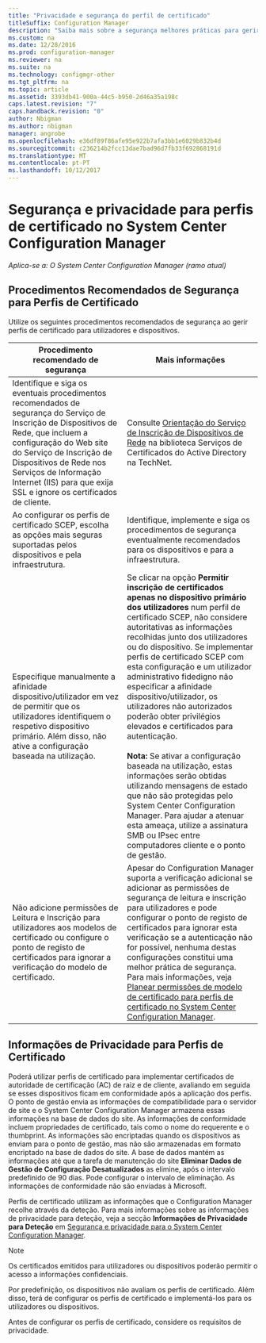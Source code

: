 ```yaml
---
title: "Privacidade e segurança do perfil de certificado"
titleSuffix: Configuration Manager
description: "Saiba mais sobre a segurança melhores práticas para gerir perfis de certificados para utilizadores e dispositivos no System Center Configuration Manager."
ms.custom: na
ms.date: 12/28/2016
ms.prod: configuration-manager
ms.reviewer: na
ms.suite: na
ms.technology: configmgr-other
ms.tgt_pltfrm: na
ms.topic: article
ms.assetid: 3393db41-900a-44c5-b950-2d46a35a198c
caps.latest.revision: "7"
caps.handback.revision: "0"
author: Nbigman
ms.author: nbigman
manager: angrobe
ms.openlocfilehash: e36df89f86afe95e922b7afa3bb1e6029b832b4d
ms.sourcegitcommit: c236214b2fcc13dae7bad96d7fb33f692868191d
ms.translationtype: MT
ms.contentlocale: pt-PT
ms.lasthandoff: 10/12/2017
---
```

# <a name="security-and-privacy-for-certificate-profiles-in-system-center-configuration-manager"></a>Segurança e privacidade para perfis de certificado no System Center Configuration Manager

*Aplica-se a: O System Center Configuration Manager (ramo atual)*


##  <a name="security-best-practices-for-certificate-profiles"></a>Procedimentos Recomendados de Segurança para Perfis de Certificado  
 Utilize os seguintes procedimentos recomendados de segurança ao gerir perfis de certificado para utilizadores e dispositivos.  

|Procedimento recomendado de segurança|Mais informações|  
|----------------------------|----------------------|  
|Identifique e siga os eventuais procedimentos recomendados de segurança do Serviço de Inscrição de Dispositivos de Rede, que incluem a configuração do Web site do Serviço de Inscrição de Dispositivos de Rede nos Serviços de Informação Internet (IIS) para que exija SSL e ignore os certificados de cliente.|Consulte [Orientação do Serviço de Inscrição de Dispositivos de Rede](http://go.microsoft.com/fwlink/p/?LinkId=309016) na biblioteca Serviços de Certificados do Active Directory na TechNet.|  
|Ao configurar os perfis de certificado SCEP, escolha as opções mais seguras suportadas pelos dispositivos e pela infraestrutura.|Identifique, implemente e siga os procedimentos de segurança eventualmente recomendados para os dispositivos e para a infraestrutura.|  
|Especifique manualmente a afinidade dispositivo/utilizador em vez de permitir que os utilizadores identifiquem o respetivo dispositivo primário. Além disso, não ative a configuração baseada na utilização.|Se clicar na opção **Permitir inscrição de certificados apenas no dispositivo primário dos utilizadores** num perfil de certificado SCEP, não considere autoritativas as informações recolhidas junto dos utilizadores ou do dispositivo. Se implementar perfis de certificado SCEP com esta configuração e um utilizador administrativo fidedigno não especificar a afinidade dispositivo/utilizador, os utilizadores não autorizados poderão obter privilégios elevados e certificados para autenticação.<br /><br /> **Nota:** Se ativar a configuração baseada na utilização, estas informações serão obtidas utilizando mensagens de estado que não são protegidas pelo System Center Configuration Manager. Para ajudar a atenuar esta ameaça, utilize a assinatura SMB ou IPsec entre computadores cliente e o ponto de gestão.|  
|Não adicione permissões de Leitura e Inscrição para utilizadores aos modelos de certificado ou configure o ponto de registo de certificados para ignorar a verificação do modelo de certificado.|Apesar do Configuration Manager suporta a verificação adicional se adicionar as permissões de segurança de leitura e inscrição para utilizadores e pode configurar o ponto de registo de certificados para ignorar esta verificação se a autenticação não for possível, nenhuma destas configurações constitui uma melhor prática de segurança. Para mais informações, veja [Planear permissões de modelo de certificado para perfis de certificado no System Center Configuration Manager](../../protect/plan-design/planning-for-certificate-template-permissions.md).|  

## <a name="privacy-information-for-certificate-profiles"></a>Informações de Privacidade para Perfis de Certificado  
 Poderá utilizar perfis de certificado para implementar certificados de autoridade de certificação (AC) de raiz e de cliente, avaliando em seguida se esses dispositivos ficam em conformidade após a aplicação dos perfis. O ponto de gestão envia as informações de compatibilidade para o servidor de site e o System Center Configuration Manager armazena essas informações na base de dados do site. As informações de conformidade incluem propriedades de certificado, tais como o nome do requerente e o thumbprint. As informações são encriptadas quando os dispositivos as enviam para o ponto de gestão, mas não são armazenadas em formato encriptado na base de dados do site. A base de dados mantém as informações até que a tarefa de manutenção do site **Eliminar Dados de Gestão de Configuração Desatualizados** as elimine, após o intervalo predefinido de 90 dias. Pode configurar o intervalo de eliminação. As informações de conformidade não são enviadas à Microsoft.  

 Perfis de certificado utilizam as informações que o Configuration Manager recolhe através da deteção. Para mais informações sobre as informações de privacidade para deteção, veja a secção **Informações de Privacidade para Deteção** em [Segurança e privacidade para o System Center Configuration Manager](../../core/plan-design/security/security-and-privacy.md).  

> [!NOTE]  
>  Os certificados emitidos para utilizadores ou dispositivos poderão permitir o acesso a informações confidenciais.  

 Por predefinição, os dispositivos não avaliam os perfis de certificado. Além disso, terá de configurar os perfis de certificado e implementá-los para os utilizadores ou dispositivos.  

 Antes de configurar os perfis de certificado, considere os requisitos de privacidade.  
